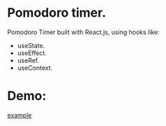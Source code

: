 # Pomodoro timer.

Pomodoro Timer built with React.js, using hooks like:

* useState.
* useEffect.
* useRef.
* useContext.

# Demo:

[example](https://media.giphy.com/media/jIMZWE4XxENjSo2WfZ/giphy.gif)

